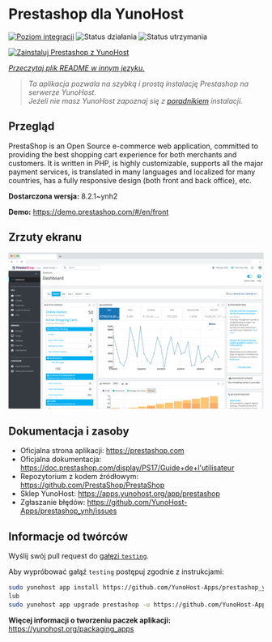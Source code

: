 <!--
To README zostało automatycznie wygenerowane przez <https://github.com/YunoHost/apps/tree/master/tools/readme_generator>
Nie powinno być ono edytowane ręcznie.
-->

# Prestashop dla YunoHost

[![Poziom integracji](https://apps.yunohost.org/badge/integration/prestashop)](https://ci-apps.yunohost.org/ci/apps/prestashop/)
![Status działania](https://apps.yunohost.org/badge/state/prestashop)
![Status utrzymania](https://apps.yunohost.org/badge/maintained/prestashop)

[![Zainstaluj Prestashop z YunoHost](https://install-app.yunohost.org/install-with-yunohost.svg)](https://install-app.yunohost.org/?app=prestashop)

*[Przeczytaj plik README w innym języku.](./ALL_README.md)*

> *Ta aplikacja pozwala na szybką i prostą instalację Prestashop na serwerze YunoHost.*  
> *Jeżeli nie masz YunoHost zapoznaj się z [poradnikiem](https://yunohost.org/install) instalacji.*

## Przegląd

PrestaShop is an Open Source e-commerce web application, committed to providing the best shopping cart experience for both merchants and customers. It is written in PHP, is highly customizable, supports all the major payment services, is translated in many languages and localized for many countries, has a fully responsive design (both front and back office), etc.

**Dostarczona wersja:** 8.2.1~ynh2

**Demo:** <https://demo.prestashop.com/#/en/front>

## Zrzuty ekranu

![Zrzut ekranu z Prestashop](./doc/screenshots/screenshot.png)

## Dokumentacja i zasoby

- Oficjalna strona aplikacji: <https://prestashop.com>
- Oficjalna dokumentacja: <https://doc.prestashop.com/display/PS17/Guide+de+l'utilisateur>
- Repozytorium z kodem źródłowym: <https://github.com/PrestaShop/PrestaShop>
- Sklep YunoHost: <https://apps.yunohost.org/app/prestashop>
- Zgłaszanie błędów: <https://github.com/YunoHost-Apps/prestashop_ynh/issues>

## Informacje od twórców

Wyślij swój pull request do [gałęzi `testing`](https://github.com/YunoHost-Apps/prestashop_ynh/tree/testing).

Aby wypróbować gałąź `testing` postępuj zgodnie z instrukcjami:

```bash
sudo yunohost app install https://github.com/YunoHost-Apps/prestashop_ynh/tree/testing --debug
lub
sudo yunohost app upgrade prestashop -u https://github.com/YunoHost-Apps/prestashop_ynh/tree/testing --debug
```

**Więcej informacji o tworzeniu paczek aplikacji:** <https://yunohost.org/packaging_apps>
